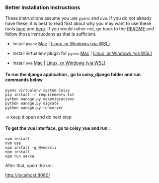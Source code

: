 ### Better Installation Instructions
These instructions assume you use `pyenv` and `nvm`.
If you do not already have these, it is best to read first about why you may want to use these tools 
[here](https://opensource.com/article/19/5/python-3-default-mac) 
and [here](https://dev.to/melvnl/why-you-should-use-nvm-node-version-manager-and-how-to-install-it-52oh).
If you would rather not, go back to the [README](../README.md) and follow those instructions as that is sufficient.

- Install `pyenv` [Mac](https://github.com/pyenv/pyenv#homebrew-in-macos)
	| [Linux, or Windows (via WSL)](https://github.com/pyenv/pyenv-installer)
	
- Install virtualenv plugin for `pyenv` [Mac](https://formulae.brew.sh/formula/pyenv-virtualenv)
	| [Linux, or Windows (via WSL)](https://github.com/pyenv/pyenv-virtualenv)
	
- Install `nvm` [Mac](https://formulae.brew.sh/formula/nvm#default)
	| [Linux, or Windows (via WSL)](https://github.com/nvm-sh/nvm#installing-and-updating)

#### To run the django application , go to coisy_django folder and run commands below
`pyenv virtualenv system Coisy`
<br>`pip install -r requirements.txt`
<br>`python manage.py makemigrations`
<br>`python manage.py migrate`
<br>`python manage.py runserver`

-> keep it open and do next step


#### To get the vue interface, go to coisy_vue and run :
`nvm install`
<br>`nvm use`
<br>`npm install -g @vue/cli`
<br>`npm install`
<br>`npm run serve`

After that, open the url:

[http://localhost:8080/](http://localhost:8080/)
